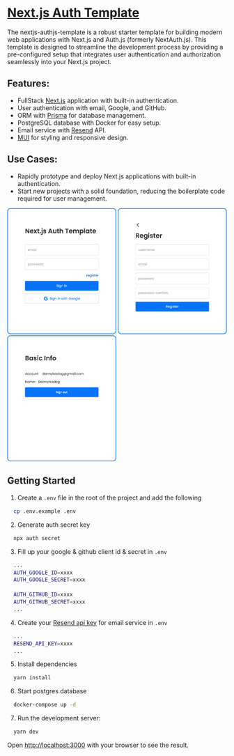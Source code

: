 # [Next.js Auth Template](https://nextauth.dannyisadog.com)

The nextjs-authjs-template is a robust starter template for building modern web applications with Next.js and Auth.js (formerly NextAuth.js). This template is designed to streamline the development process by providing a pre-configured setup that integrates user authentication and authorization seamlessly into your Next.js project.

## Features:
- FullStack [Next.js](https://nextjs.org/) application with built-in authentication.
- User authentication with email, Google, and GitHub.
- ORM with [Prisma](https://www.prisma.io/) for database management.
- PostgreSQL database with Docker for easy setup.
- Email service with [Resend](https://resend.com/) API.
- [MUI](https://mui.com/) for styling and responsive design.


## Use Cases:
- Rapidly prototype and deploy Next.js applications with built-in authentication.
- Start new projects with a solid foundation, reducing the boilerplate code required for user management.

<img src="/public/example1.png" alt="signin page" width="250"/> <img src="/public/example2.png" alt="register page" width="250"/> <img src="/public/example3.png" alt="info page" width="250"/>

## Getting Started

1. Create a `.env` file in the root of the project and add the following

```bash
  cp .env.example .env
```

2. Generate auth secret key

```bash
  npx auth secret
```

3. Fill up your google & github client id & secret in `.env`

```bash
  ...
  AUTH_GOOGLE_ID=xxxx
  AUTH_GOOGLE_SECRET=xxxx
  
  AUTH_GITHUB_ID=xxxx
  AUTH_GITHUB_SECRET=xxxx
  ...
```

4. Create your [Resend api key](https://resend.com/api-keys) for email service in `.env`
   
```bash
  ...
  RESEND_API_KEY=xxxx
  ...
```

5. Install dependencies

```bash
  yarn install
```

6. Start postgres database

```bash
  docker-compose up -d
```

7. Run the development server:

```bash
  yarn dev
```

Open [http://localhost:3000](http://localhost:3000) with your browser to see the result.
